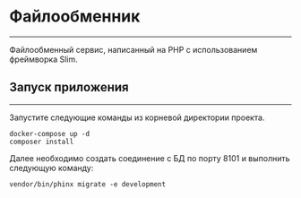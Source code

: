 # Файлообменник
***
Файлообменный сервис, написанный на РНР с использованием фреймворка Slim.

## Запуск приложения
***
Запустите следующие команды из корневой директории проекта.
```
docker-compose up -d
composer install
```

Далее необходимо создать соединение с БД по порту 8101 и выполнить следующую команду:
```
vendor/bin/phinx migrate -e development
```
